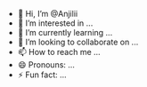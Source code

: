 - 👋 Hi, I’m @Anjilii
- 👀 I’m interested in ...
- 🌱 I’m currently learning ...
- 💞️ I’m looking to collaborate on ...
- 📫 How to reach me ...
- 😄 Pronouns: ...
- ⚡ Fun fact: ...

<!---
Anjilii/Anjilii is a ✨ special ✨ repository because its `README.md` (this file) appears on your GitHub profile.
You can click the Preview link to take a look at your changes.
--->
